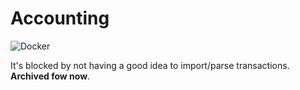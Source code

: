 # Accounting
![Docker](https://github.com/zhzy0077/accounting/workflows/Docker/badge.svg)

It's blocked by not having a good idea to import/parse transactions. **Archived fow now**.
